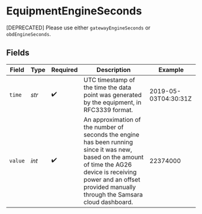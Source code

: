 # EquipmentEngineSeconds

[DEPRECATED] Please use either `gatewayEngineSeconds` or `obdEngineSeconds`.


## Fields

| Field                                                                                                                                                                                                                       | Type                                                                                                                                                                                                                        | Required                                                                                                                                                                                                                    | Description                                                                                                                                                                                                                 | Example                                                                                                                                                                                                                     |
| --------------------------------------------------------------------------------------------------------------------------------------------------------------------------------------------------------------------------- | --------------------------------------------------------------------------------------------------------------------------------------------------------------------------------------------------------------------------- | --------------------------------------------------------------------------------------------------------------------------------------------------------------------------------------------------------------------------- | --------------------------------------------------------------------------------------------------------------------------------------------------------------------------------------------------------------------------- | --------------------------------------------------------------------------------------------------------------------------------------------------------------------------------------------------------------------------- |
| `time`                                                                                                                                                                                                                      | *str*                                                                                                                                                                                                                       | :heavy_check_mark:                                                                                                                                                                                                          | UTC timestamp of the time the data point was generated by the equipment, in RFC3339 format.                                                                                                                                 | 2019-05-03T04:30:31Z                                                                                                                                                                                                        |
| `value`                                                                                                                                                                                                                     | *int*                                                                                                                                                                                                                       | :heavy_check_mark:                                                                                                                                                                                                          | An approximation of the number of seconds the engine has been running since it was new, based on the amount of time the AG26 device is receiving power and an offset provided manually through the Samsara cloud dashboard. | 22374000                                                                                                                                                                                                                    |